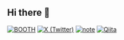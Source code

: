 ## Hi there 👋

[![BOOTH](https://img.shields.io/badge/BOOTH-nomlas.booth.pm-red?logo=booth&logoColor=white)](https://nomlas.booth.pm)
[![X (Twitter)](https://img.shields.io/badge/X-@nomlastore-000000?logo=x&logoColor=white)](https://x.com/nomlastore)
[![note](https://img.shields.io/badge/note-nomlas-white?logo=note&logoColor=41c9b4)](https://note.com/nomlas)
[![Qiita](https://img.shields.io/badge/Qiita-@nomlas-55c500?logo=qiita&logoColor=white)](https://qiita.com/nomlas)
